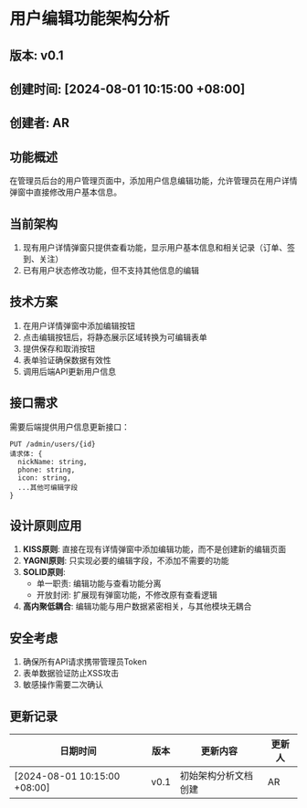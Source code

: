 # 用户编辑功能架构分析

## 版本: v0.1
## 创建时间: [2024-08-01 10:15:00 +08:00]
## 创建者: AR

## 功能概述
在管理员后台的用户管理页面中，添加用户信息编辑功能，允许管理员在用户详情弹窗中直接修改用户基本信息。

## 当前架构
1. 现有用户详情弹窗只提供查看功能，显示用户基本信息和相关记录（订单、签到、关注）
2. 已有用户状态修改功能，但不支持其他信息的编辑

## 技术方案
1. 在用户详情弹窗中添加编辑按钮
2. 点击编辑按钮后，将静态展示区域转换为可编辑表单
3. 提供保存和取消按钮
4. 表单验证确保数据有效性
5. 调用后端API更新用户信息

## 接口需求
需要后端提供用户信息更新接口：
```
PUT /admin/users/{id}
请求体: {
  nickName: string,
  phone: string,
  icon: string,
  ...其他可编辑字段
}
```

## 设计原则应用
1. **KISS原则**: 直接在现有详情弹窗中添加编辑功能，而不是创建新的编辑页面
2. **YAGNI原则**: 只实现必要的编辑字段，不添加不需要的功能
3. **SOLID原则**:
   - 单一职责: 编辑功能与查看功能分离
   - 开放封闭: 扩展现有弹窗功能，不修改原有查看逻辑
4. **高内聚低耦合**: 编辑功能与用户数据紧密相关，与其他模块无耦合

## 安全考虑
1. 确保所有API请求携带管理员Token
2. 表单数据验证防止XSS攻击
3. 敏感操作需要二次确认

## 更新记录
| 日期时间 | 版本 | 更新内容 | 更新人 |
|---------|------|---------|-------|
| [2024-08-01 10:15:00 +08:00] | v0.1 | 初始架构分析文档创建 | AR |